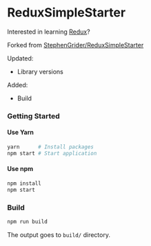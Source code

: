# ReduxSimpleStarter

Interested in learning [Redux](https://www.udemy.com/react-redux/)?
  
Forked from [StephenGrider/ReduxSimpleStarter](https://github.com/StephenGrider/ReduxSimpleStarter)
  
Updated:
* Library versions
  
Added:
* Build

### Getting Started

#### Use Yarn
```sh
yarn      # Install packages
npm start # Start application
```

#### Use npm

```sh
npm install
npm start
```

### Build
```sh
npm run build
```
The output goes to `build/` directory.